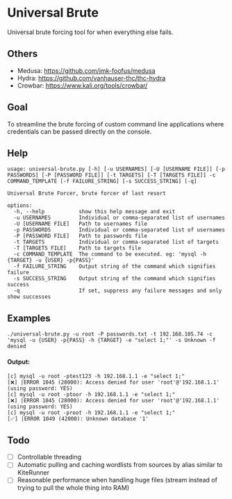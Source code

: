 # Universal Brute
Universal brute forcing tool for when everything else fails.


## Others
* Medusa: https://github.com/jmk-foofus/medusa
* Hydra: https://github.com/vanhauser-thc/thc-hydra
* Crowbar: https://www.kali.org/tools/crowbar/

## Goal
To streamline the brute forcing of custom command line applications where credentials can be passed directly on the console.

## Help
```
usage: universal-brute.py [-h] [-u USERNAMES] [-U [USERNAME FILE]] [-p PASSWORDS] [-P [PASSWORD FILE]] [-t TARGETS] [-T [TARGETS FILE]] -c COMMAND_TEMPLATE [-f FAILURE_STRING] [-s SUCCESS_STRING] [-q]

Universal Brute Forcer, brute forcer of last resort

options:
  -h, --help           show this help message and exit
  -u USERNAMES         Individual or comma-separated list of usernames
  -U [USERNAME FILE]   Path to usernames file
  -p PASSWORDS         Individual or comma-separated list of usernames
  -P [PASSWORD FILE]   Path to passwords file
  -t TARGETS           Individual or comma-separated list of targets
  -T [TARGETS FILE]    Path to targets file
  -c COMMAND_TEMPLATE  The command to be executed. eg: 'mysql -h {TARGET} -u {USER} -p{PASS}'
  -f FAILURE_STRING    Output string of the command which signifies failure
  -s SUCCESS_STRING    Output string of the command which signifies success
  -q                   If set, suppress any failure messages and only show successes
```
 

## Examples
`./universal-brute.py -u root -P passwords.txt -t 192.168.105.74 -c 'mysql -u {USER} -p{PASS} -h {TARGET} -e "select 1;"' -s Unknown -f denied`
#### Output:
```
[c] mysql -u root -ptest123 -h 192.168.1.1 -e "select 1;"
[❌] |ERROR 1045 (28000): Access denied for user 'root'@'192.168.1.1' (using password: YES)
[c] mysql -u root -ptoor -h 192.168.1.1 -e "select 1;"
[❌] |ERROR 1045 (28000): Access denied for user 'root'@'192.168.1.1' (using password: YES)
[c] mysql -u root -proot -h 192.168.1.1 -e "select 1;"
[✅] |ERROR 1049 (42000): Unknown database '1'
```

## Todo
- [ ] Controllable threading
- [ ] Automatic pulling and caching wordlists from sources by alias similar to KiteRunner
- [ ] Reasonable performance when handling huge files (stream instead of trying to pull the whole thing into RAM)